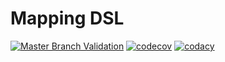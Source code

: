 # Mapping DSL

[![Master Branch Validation](https://github.com/mapping-dsl/mapping-dsl/actions/workflows/validate-master-branch.yml/badge.svg)](https://github.com/mapping-dsl/mapping-dsl/actions/workflows/validate-master-branch.yml)
[![codecov](https://codecov.io/gh/mapping-dsl/mapping-dsl/branch/master/graph/badge.svg)](https://codecov.io/gh/mapping-dsl/mapping-dsl)
[![codacy](https://app.codacy.com/project/badge/Grade/d96c89845e3e49b3b0211a09c4482184)](https://www.codacy.com/gh/mapping-dsl/mapping-dsl/dashboard?utm_source=github.com&amp;utm_medium=referral&amp;utm_content=mapping-dsl/mapping-dsl&amp;utm_campaign=Badge_Grade)
